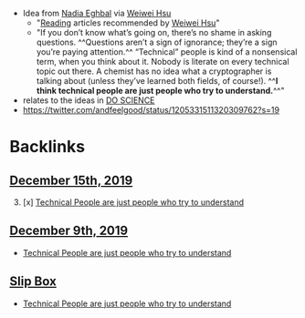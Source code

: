 - Idea from [Nadia Eghbal](<Nadia Eghbal.md>) via [Weiwei Hsu](<Weiwei Hsu.md>)
    - "[Reading](<Reading.md>) articles recommended by [Weiwei Hsu](<Weiwei Hsu.md>)"
    - "If you don’t know what’s going on, there’s no shame in asking questions. ^^Questions aren’t a sign of ignorance; they’re a sign you’re paying attention.^^ “Technical” people is kind of a nonsensical term, when you think about it. Nobody is literate on every technical topic out there. A chemist has no idea what a cryptographer is talking about (unless they’ve learned both fields, of course!). ^^**I think technical people are just people who try to understand.**^^"
- relates to the ideas in [DO SCIENCE](<DO SCIENCE.md>)
- https://twitter.com/andfeelgood/status/1205331511320309762?s=19

# Backlinks
## [December 15th, 2019](<December 15th, 2019.md>)
3. [x] [Technical People are just people who try to understand](<Technical People are just people who try to understand.md>)

## [December 9th, 2019](<December 9th, 2019.md>)
- [Technical People are just people who try to understand](<Technical People are just people who try to understand.md>)

## [Slip Box](<Slip Box.md>)
- [Technical People are just people who try to understand](<Technical People are just people who try to understand.md>)

